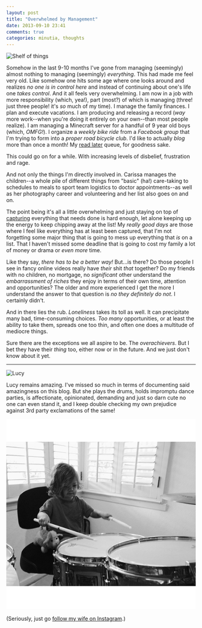 ```yaml
---
layout: post
title: "Overwhelmed by Management"
date: 2013-09-10 23:41
comments: true
categories: minutia, thoughts
---
```


![Shelf of things](http://farm6.staticflickr.com/5535/9720057139_84e1ae7284_z.jpg "I'm not sure what this photo has to do with this post, but I like it. It's a shelf in my late grandfather's shop. He was one of those people who really did seem to have everything together")

Somehow in the last 9-10 months I've gone from managing (seemingly) almost nothing to managing (seemingly) _everything_. This had made me feel very old. Like somehow one hits some age where one looks around and realizes _no one is in control here_ and instead of continuing about one's life one _takes control_. And it all feels very overwhelming. I am now in a job with more responsibility (which, yea!), part (most?) of which is managing (three! just three people! it's _so_ much of my time). I manage the family finances. I plan and execute vacations. I am producing and releasing a record (_way_ more work--when you're doing it entirely on your own--than most people realize). I am managing a Minecraft server for a handful of 9 year old boys (which, _OMFG!_). I organize a _weekly bike ride_ from a _Facebook group_ that I'm trying to form into a _proper road bicycle club_. I'd like to actually _blog_ more than once a month! My [read later](http://www.instapaper.com/) queue, for goodness sake.

This could go on for a while. With increasing levels of disbelief, frustration and rage.

And not only the things I'm directly involved in. Carissa manages the children--a whole pile of different things from "basic" (ha!) care-taking to schedules to meals to sport team logistics to doctor appointments--as well as her photography career and volunteering and her list also goes on and on.

The point being it's all a little overwhelming and just staying on top of [capturing](https://www.google.com/search?q=ubiquitous%20capture) everything that needs done is hard enough, let alone keeping up the energy to keep chipping away at the list! My _really good days_ are those where I feel like everything has at least been captured, that I'm not forgetting some major thing that is going to mess up everything that _is_ on a list. That I haven't missed some deadline that is going to cost my family a lot of money or drama or _even more_ time.

Like they say, _there has to be a better way!_ But...is there? Do those people I see in fancy online videos really have _their_ shit _that_ together? Do my friends with no children, no mortgage, no _significant_ other understand the _embarrassment of riches_ they enjoy in terms of their own time, attention and opportunities? The older and more experienced I get the more I understand the answer to that question is _no they definitely do not_. I certainly didn't. 

And in there lies the rub. _Loneliness_ takes its toll as well. It can precipitate many bad, time-consuming choices. _Too many_ opportunities, or at least the ability to take them, spreads one too thin, and often one does a multitude of mediocre things.

Sure there are the exceptions we all aspire to be. The _overachievers_. But I bet they have their _thing_ too, either now or in the future. And we just don't know about it yet.

---

![Lucy](http://farm4.staticflickr.com/3752/9602471902_bf23b853b8_z.jpg)

Lucy remains amazing. I've missed so much in terms of documenting said amazingness on this blog. But she plays the drums, holds impromptu dance parties, is affectionate, opinionated, demanding and just so darn cute no one can even stand it, and I keep double checking my own prejudice against 3rd party exclamations of the same!

![Lucy drums](/images/lucy_drums.jpg)

(Seriously, just go [follow my wife on Instagram](http://instagram.com/carissabyers).)
